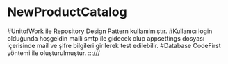 # NewProductCatalog
#UnitofWork ile Repository Design Pattern kullanılmıştır.
#Kullanıcı login olduğunda hoşgeldin maili smtp ile gidecek olup appsettings dosyası içerisinde mail ve şifre bilgileri girilerek test edilebilir.
#Database CodeFirst yöntemi ile oluşturulmuştur.
:::///